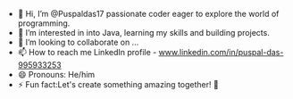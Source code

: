 - 👋 Hi, I’m @Puspaldas17 passionate coder eager to explore the world of programming.
- 👀 I’m interested in into Java, learning my skills and building projects. 
- 💞️ I’m looking to collaborate on ...
- 📫 How to reach me 
LinkedIn profile - www.linkedin.com/in/puspal-das-995933253
- 😄 Pronouns: He/him
- ⚡ Fun fact:Let's create something amazing together! 🚀

<!---
Puspaldas17/Puspaldas17 is a ✨ special ✨ repository because its `README.md` (this file) appears on your GitHub profile.
You can click the Preview link to take a look at your changes.
--->

